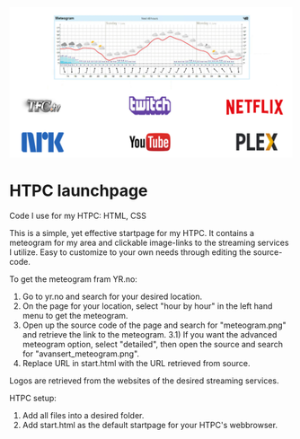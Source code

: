 ![alt text](https://github.com/Entrak/HTPC/blob/master/launchpage.png?raw=true)
# HTPC launchpage
Code I use for my HTPC: HTML, CSS

This is a simple, yet effective startpage for my HTPC.
It contains a meteogram for my area and clickable image-links to the streaming services I utilize.
Easy to customize to your own needs through editing the source-code.

To get the meteogram fram YR.no: 
  1) Go to yr.no and search for your desired location.
  2) On the page for your location, select "hour by hour" in the left hand menu to get the meteogram.
  3) Open up the source code of the page and search for "meteogram.png" and retrieve the link to the meteogram.
  3.1) If you want the advanced meteogram option, select "detailed", then open the source and search for "avansert_meteogram.png".
  4) Replace URL in start.html with the URL retrieved from source.
 
 Logos are retrieved from the websites of the desired streaming services.

HTPC setup:
  1) Add all files into a desired folder.
  2) Add start.html as the default startpage for your HTPC's webbrowser.
